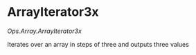 # ArrayIterator3x

*Ops.Array.ArrayIterator3x*

Iterates over an array in steps of three and outputs three values